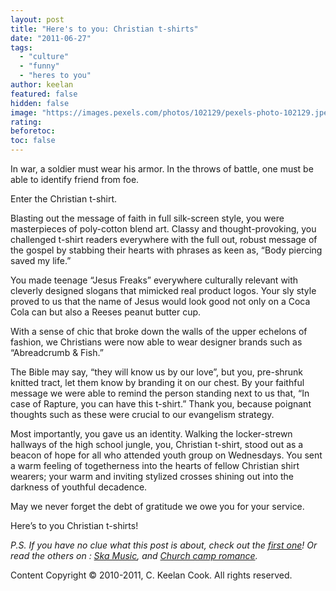 ```yaml
---
layout: post
title: "Here's to you: Christian t-shirts"
date: "2011-06-27"
tags: 
  - "culture"
  - "funny"
  - "heres to you"
author: keelan
featured: false
hidden: false
image: "https://images.pexels.com/photos/102129/pexels-photo-102129.jpeg?auto=compress&cs=tinysrgb&w=1260&h=750&dpr=1"
rating:
beforetoc:
toc: false
---
```


In war, a soldier must wear his armor. In the throws of battle, one must be able to identify friend from foe.

Enter the Christian t-shirt.

Blasting out the message of faith in full silk-screen style, you were masterpieces of poly-cotton blend art. Classy and thought-provoking, you challenged t-shirt readers everywhere with the full out, robust message of the gospel by stabbing their hearts with phrases as keen as, “Body piercing saved my life.”

You made teenage “Jesus Freaks” everywhere culturally relevant with cleverly designed slogans that mimicked real product logos. Your sly style proved to us that the name of Jesus would look good not only on a Coca Cola can but also a Reeses peanut butter cup.

With a sense of chic that broke down the walls of the upper echelons of fashion, we Christians were now able to wear designer brands such as “Abreadcrumb & Fish.”

The Bible may say, “they will know us by our love”, but you, pre-shrunk knitted tract, let them know by branding it on our chest. By your faithful message we were able to remind the person standing next to us that, “In case of Rapture, you can have this t-shirt.” Thank you, because poignant thoughts such as these were crucial to our evangelism strategy.

Most importantly, you gave us an identity. Walking the locker-strewn hallways of the high school jungle, you, Christian t-shirt, stood out as a beacon of hope for all who attended youth group on Wednesdays. You sent a warm feeling of togetherness into the hearts of fellow Christian shirt wearers; your warm and inviting stylized crosses shining out into the darkness of youthful decadence.

May we never forget the debt of gratitude we owe you for your service.

Here’s to you Christian t-shirts!

_P.S. If you have no clue what this post is about, check out the [first one](http://blog.keelancook.com/2011/03/heres-to-you/ "Here’s to you!")! Or read the others on : [Ska Music](http://blog.keelancook.com/2011/04/heres-to-you-christian-ska-music/ "Here’s to you: Christian ska music"), and [Church camp romance](http://blog.keelancook.com/2011/06/heres-to-you-church-camp-romance/ "Here’s to you: Church camp romance")._

Content Copyright © 2010-2011, C. Keelan Cook. All rights reserved.
